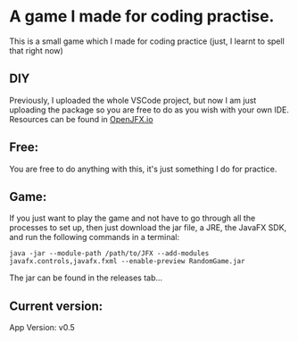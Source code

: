 # A game I made for coding practise.
This is a small game which I made for coding practice (just, I learnt to spell that right now)

## DIY
Previously, I uploaded the whole VSCode project, but now I am just uploading the package so you are free to do as you wish with your own IDE. Resources can be found in [OpenJFX.io](https://openjfx.io/openjfx-docs/)

## Free:
You are free to do anything with this, it's just something I do for practice.

## Game:
If you just want to play the game and not have to go through all the processes to set up, then just download the jar file, a JRE, the JavaFX SDK, and run the following commands in a terminal:
```
java -jar --module-path /path/to/JFX --add-modules javafx.controls,javafx.fxml --enable-preview RandomGame.jar
```
The jar can be found in the releases tab...

## Current version:
App Version: v0.5
